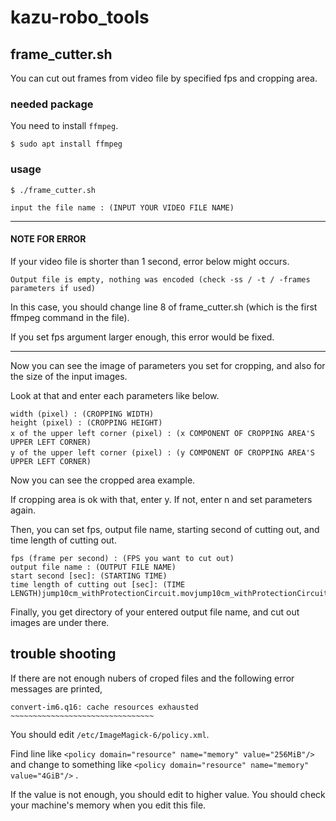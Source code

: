 # kazu-robo_tools

## frame_cutter.sh
You can cut out frames from video file by specified fps and cropping area.

### needed package
You need to install `ffmpeg`.

`$ sudo apt install ffmpeg`

### usage
`$ ./frame_cutter.sh`

`input the file name : (INPUT YOUR VIDEO FILE NAME)`

***
#### NOTE FOR ERROR
If your video file is shorter than 1 second, error below might occurs.

`Output file is empty, nothing was encoded (check -ss / -t / -frames parameters if used)`

In this case, you should change line 8 of frame_cutter.sh (which is the first ffmpeg command in the file).

If you set fps argument larger enough, this error would be fixed.
***

Now you can see the image of parameters you set for cropping, and also for the size of the input images.

Look at that and enter each parameters like below.
```
width (pixel) : (CROPPING WIDTH)
height (pixel) : (CROPPING HEIGHT)
x of the upper left corner (pixel) : (x COMPONENT OF CROPPING AREA'S　UPPER LEFT CORNER)
y of the upper left corner (pixel) : (y COMPONENT OF CROPPING AREA'S　UPPER LEFT CORNER)
```
Now you can see the cropped area example.

If cropping area is ok with that, enter y. If not, enter n and set parameters again.

Then, you can set fps, output file name, starting second of cutting out, and time length of cutting out.
```
fps (frame per second) : (FPS you want to cut out)
output file name : (OUTPUT FILE NAME)
start second [sec]: (STARTING TIME)
time length of cutting out [sec]: (TIME LENGTH)jump10cm_withProtectionCircuit.movjump10cm_withProtectionCircuit.mov
```
Finally, you get directory of your entered output file name, and cut out images are under there.

## trouble shooting
If there are not enough nubers of croped files and the following error messages are printed, 

`convert-im6.q16: cache resources exhausted ~~~~~~~~~~~~~~~~~~~~~~~~~~~~~~~~`

You should edit `/etc/ImageMagick-6/policy.xml`.

Find line like `<policy domain="resource" name="memory" value="256MiB"/>` and change to something like `<policy domain="resource" name="memory" value="4GiB"/>` .

If the value is not enough, you should edit to higher value. You should check your machine's memory when you edit this file.
